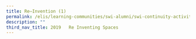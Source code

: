 ```yaml
---
title: Re–Invention (1)
permalink: /elis/learning-communities/swi-alumni/swi-continuity-activities/re-invention-1/
description: ""
third_nav_title: 2019   Re Inventing Spaces
---
```

